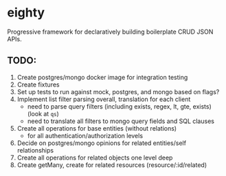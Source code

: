 # eighty
Progressive framework for declaratively building boilerplate CRUD JSON APIs.

## TODO: 
1. Create postgres/mongo docker image for integration testing
2. Create fixtures
3. Set up tests to run against mock, postgres, and mongo based on flags?
4. Implement list filter parsing overall, translation for each client
    - need to parse query filters (including exists, regex, lt, gte, exists) (look at `qs`)
    - need to translate all filters to mongo query fields and SQL clauses
4. Create all operations for base entities (without relations)
    - for all authentication/authorization levels
5. Decide on postgres/mongo opinions for related entities/self relationships
6. Create all operations for related objects one level deep
7. Create getMany, create for related resources (resource/:id/related)
